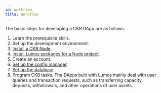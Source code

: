 ```yaml
---
id: workflow
title: Workflow
---
```

The basic steps for developing a CKB DApp are as follows:

1. Learn the prerequisite skills.
2. Set up the development environment.
3. [Install a CKB Node](../preparation/installckb). 
4. [Install Lumos packages for a Node project](../preparation/installlumos).
5. Create an account.
6. [Set up the config manager](../tutorials/config).
7. [Set up the database](../tutorials/database).
8. Program CKB tasks. The DApps built with Lumos mainly deal with user queries and transaction requests, such as transferring capacity, deposits, withdrawals, and other operations of user assets.

